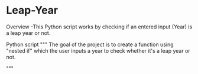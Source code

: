 # Leap-Year
Overview 
-This Python script works by checking if an entered input (Year)  is a leap year or not. 

Python script 
"""
The goal of the project is to create a function using "nested if" which the user inputs a year to check whether it's a leap year or not. 

"""

